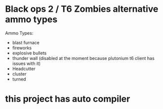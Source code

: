 # Black ops 2 / T6 Zombies alternative ammo types

Ammo Types:

- blast furnace
- fireworks
- explosive bullets
- thunder wall (disabled at the moment because plutonium t6 client has issues with it)
- Headcutter
- cluster
- turned

# this project has auto compiler
